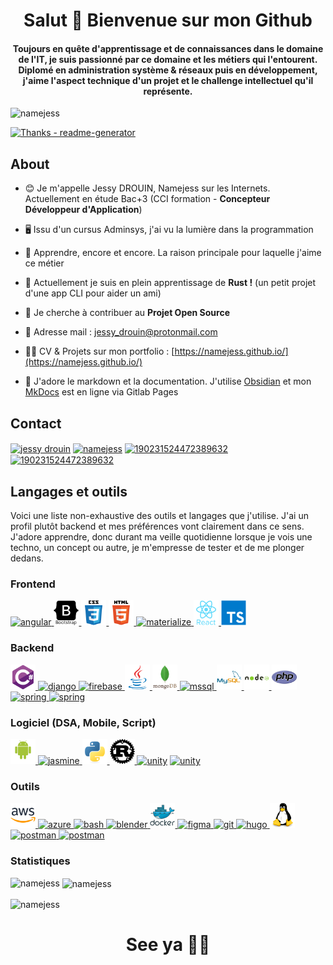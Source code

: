 <h1 align="center">Salut 👋 Bienvenue sur mon Github </h1>  
<h4 align="center">Toujours en quête d'apprentissage et de connaissances dans le domaine de l'IT, je suis passionné par ce domaine et les métiers qui l'entourent. Diplomé en administration système & réseaux puis en développement, j'aime l'aspect technique d'un projet et le challenge intellectuel qu'il représente.</h4>  

<p align="left"> <img src="https://komarev.com/ghpvc/?username=namejess&label=Profile%20views&color=0e75b6&style=flat" alt="namejess" /> </p>


[![Thanks - readme-generator](https://img.shields.io/badge/Thanks-readme--generator-2ea44f)](https://rahuldkjain.github.io/gh-profile-readme-generator/)

##  About  

- 😊 Je m'appelle Jessy DROUIN, Namejess sur les Internets. Actuellement en étude Bac+3 (CCI formation - **Concepteur Développeur d'Application**)

- 🖥️ Issu d'un cursus Adminsys, j'ai vu la lumière dans la programmation

- 🧠 Apprendre, encore et encore. La raison principale pour laquelle j'aime ce métier

- 🌱 Actuellement je suis en plein apprentissage de **Rust !**  (un petit projet d'une app CLI pour aider un ami)
  
- 🤝 Je cherche à contribuer au **Projet Open Source**  

-  📧 Adresse mail : jessy_drouin@protonmail.com
  
- 👨‍💻 CV & Projets sur mon portfolio : [https://namejess.github.io/](https://namejess.github.io/)

- 📜 J'adore le markdown et la documentation. J'utilise [Obsidian](https://obsidian.md) et mon [MkDocs](https://namejess.gitlab.io/namejess-docs/mkdocs/) est en ligne via Gitlab Pages



## Contact

<p align="left">  
<a href="https://linkedin.com/in/jessy drouin" target="blank"><img align="center" src="https://raw.githubusercontent.com/rahuldkjain/github-profile-readme-generator/master/src/images/icons/Social/linked-in-alt.svg" alt="jessy drouin" height="30" width="40" /></a>  
<a href="https://www.leetcode.com/namejess" target="blank"><img align="center" src="https://raw.githubusercontent.com/rahuldkjain/github-profile-readme-generator/master/src/images/icons/Social/leet-code.svg" alt="namejess" height="30" width="40" /></a>  
<a href="https://discord.gg/190231524472389632" target="blank"><img align="center" src="https://raw.githubusercontent.com/rahuldkjain/github-profile-readme-generator/master/src/images/icons/Social/discord.svg" alt="190231524472389632" height="30" width="40" /></a> 
<a href="https://mastodon.social/@namejess" target="blank"><img align="center" src="https://upload.wikimedia.org/wikipedia/commons/thumb/4/48/Mastodon_Logotype_%28Simple%29.svg/1200px-Mastodon_Logotype_%28Simple%29.svg.png" alt="190231524472389632" height="30" width="30" /></a> 
</p>  
  
  
##  Langages et outils 
Voici une liste non-exhaustive des outils et langages que j'utilise. J'ai un profil plutôt backend et mes préférences vont clairement dans ce sens. J'adore apprendre, donc durant ma veille quotidienne lorsque je vois une techno, un concept ou autre, je m'empresse de tester et de me plonger dedans.


### Frontend 

<a href="https://angular.io" target="_blank" rel="noreferrer"> <img src="https://angular.io/assets/images/logos/angular/angular.svg" alt="angular" width="40" height="40"/> </a><a href="https://getbootstrap.com" target="_blank" rel="noreferrer"> <img src="https://raw.githubusercontent.com/devicons/devicon/master/icons/bootstrap/bootstrap-plain-wordmark.svg" alt="bootstrap" width="40" height="40"/> </a> <a href="https://www.w3schools.com/css/" target="_blank" rel="noreferrer"> <img src="https://raw.githubusercontent.com/devicons/devicon/master/icons/css3/css3-original-wordmark.svg" alt="css3" width="40" height="40"/> </a><a href="https://www.w3.org/html/" target="_blank" rel="noreferrer"> <img src="https://raw.githubusercontent.com/devicons/devicon/master/icons/html5/html5-original-wordmark.svg" alt="html5" width="40" height="40"/> </a><a href="https://materializecss.com/" target="_blank" rel="noreferrer"> <img src="https://raw.githubusercontent.com/prplx/svg-logos/5585531d45d294869c4eaab4d7cf2e9c167710a9/svg/materialize.svg" alt="materialize" width="40" height="40"/> </a><a href="https://reactjs.org/" target="_blank" rel="noreferrer"> <img src="https://raw.githubusercontent.com/devicons/devicon/master/icons/react/react-original-wordmark.svg" alt="react" width="40" height="40"/> </a><a href="https://www.typescriptlang.org/" target="_blank" rel="noreferrer"> <img src="https://raw.githubusercontent.com/devicons/devicon/master/icons/typescript/typescript-original.svg" alt="typescript" width="40" height="40"/> </a>

### Backend

 <a href="https://www.w3schools.com/cs/" target="_blank" rel="noreferrer"> <img src="https://raw.githubusercontent.com/devicons/devicon/master/icons/csharp/csharp-original.svg" alt="csharp" width="40" height="40"/> </a><a href="https://www.djangoproject.com/" target="_blank" rel="noreferrer"> <img src="https://cdn.worldvectorlogo.com/logos/django.svg" alt="django" width="40" height="40"/> </a><a href="https://firebase.google.com/" target="_blank" rel="noreferrer"> <img src="https://www.vectorlogo.zone/logos/firebase/firebase-icon.svg" alt="firebase" width="40" height="40"/> </a><a href="https://www.java.com" target="_blank" rel="noreferrer"> <img src="https://raw.githubusercontent.com/devicons/devicon/master/icons/java/java-original.svg" alt="java" width="40" height="40"/> </a><a href="https://www.mongodb.com/" target="_blank" rel="noreferrer"> <img src="https://raw.githubusercontent.com/devicons/devicon/master/icons/mongodb/mongodb-original-wordmark.svg" alt="mongodb" width="40" height="40"/> </a><a href="https://www.microsoft.com/en-us/sql-server" target="_blank" rel="noreferrer"> <img src="https://www.svgrepo.com/show/303229/microsoft-sql-server-logo.svg" alt="mssql" width="40" height="40"/> </a><a href="https://www.mysql.com/" target="_blank" rel="noreferrer"> <img src="https://raw.githubusercontent.com/devicons/devicon/master/icons/mysql/mysql-original-wordmark.svg" alt="mysql" width="40" height="40"/> </a><a href="https://nodejs.org" target="_blank" rel="noreferrer"> <img src="https://raw.githubusercontent.com/devicons/devicon/master/icons/nodejs/nodejs-original-wordmark.svg" alt="nodejs" width="40" height="40"/> </a> <a href="https://www.php.net" target="_blank" rel="noreferrer"> <img src="https://raw.githubusercontent.com/devicons/devicon/master/icons/php/php-original.svg" alt="php" width="40" height="40"/> </a><a href="https://spring.io/" target="_blank" rel="noreferrer"> <img src="https://www.vectorlogo.zone/logos/springio/springio-icon.svg" alt="spring" width="40" height="40"/> </a> <a href="https://symfony.com/" target="_blank" rel="noreferrer"> <img src="https://symfony.com/logos/symfony_black_03.png" alt="spring" width="40" height="40"/> </a>

### Logiciel (DSA, Mobile, Script)

<a href="https://developer.android.com" target="_blank" rel="noreferrer"> <img src="https://raw.githubusercontent.com/devicons/devicon/master/icons/android/android-original-wordmark.svg" alt="android" width="40" height="40"/> </a><a href="https://jasmine.github.io/" target="_blank" rel="noreferrer"> <img src="https://www.vectorlogo.zone/logos/jasmine/jasmine-icon.svg" alt="jasmine" width="40" height="40"/> </a><a href="https://www.python.org" target="_blank" rel="noreferrer"> <img src="https://raw.githubusercontent.com/devicons/devicon/master/icons/python/python-original.svg" alt="python" width="40" height="40"/> </a><a href="https://www.rust-lang.org" target="_blank" rel="noreferrer"> <img src="https://raw.githubusercontent.com/devicons/devicon/master/icons/rust/rust-plain.svg" alt="rust" width="40" height="40"/> </a><a href="https://unity.com/" target="_blank" rel="noreferrer"> <img src="https://www.vectorlogo.zone/logos/unity3d/unity3d-icon.svg" alt="unity" width="40" height="40"/></a> <a href="https://godotengine.org/" target="_blank" rel="noreferrer"> <img src="https://upload.wikimedia.org/wikipedia/commons/thumb/6/6a/Godot_icon.svg/1024px-Godot_icon.svg.png" alt="unity" width="40" height="40"/></a>

### Outils

<a href="https://aws.amazon.com" target="_blank" rel="noreferrer"> <img src="https://raw.githubusercontent.com/devicons/devicon/master/icons/amazonwebservices/amazonwebservices-original-wordmark.svg" alt="aws" width="40" height="40"/> </a> <a href="https://azure.microsoft.com/en-in/" target="_blank" rel="noreferrer"> <img src="https://www.vectorlogo.zone/logos/microsoft_azure/microsoft_azure-icon.svg" alt="azure" width="40" height="40"/> </a><a href="https://www.gnu.org/software/bash/" target="_blank" rel="noreferrer"> <img src="https://www.vectorlogo.zone/logos/gnu_bash/gnu_bash-icon.svg" alt="bash" width="40" height="40"/> </a><a href="https://www.blender.org/" target="_blank" rel="noreferrer"> <img src="https://download.blender.org/branding/community/blender_community_badge_white.svg" alt="blender" width="40" height="40"/> </a> <a href="https://www.docker.com/" target="_blank" rel="noreferrer"> <img src="https://raw.githubusercontent.com/devicons/devicon/master/icons/docker/docker-original-wordmark.svg" alt="docker" width="40" height="40"/> </a><a href="https://www.figma.com/" target="_blank" rel="noreferrer"> <img src="https://www.vectorlogo.zone/logos/figma/figma-icon.svg" alt="figma" width="40" height="40"/> </a> <a href="https://git-scm.com/" target="_blank" rel="noreferrer"> <img src="https://www.vectorlogo.zone/logos/git-scm/git-scm-icon.svg" alt="git" width="40" height="40"/> </a><a href="https://gohugo.io/" target="_blank" rel="noreferrer"> <img src="https://api.iconify.design/logos-hugo.svg" alt="hugo" width="40" height="40"/> </a> <a href="https://www.linux.org/" target="_blank" rel="noreferrer"> <img src="https://raw.githubusercontent.com/devicons/devicon/master/icons/linux/linux-original.svg" alt="linux" width="40" height="40"/> </a><a href="https://postman.com" target="_blank" rel="noreferrer"> <img src="https://www.vectorlogo.zone/logos/getpostman/getpostman-icon.svg" alt="postman" width="40" height="40"/> </a> <a href="https://www.mkdocs.org/" target="_blank" rel="noreferrer"> <img src="https://d33wubrfki0l68.cloudfront.net/e43d6fce615884aa5a3427f0ee46d1a3b8a0c7d2/6c3a5/assets/images/tool-icons/mkdocs.png" alt="postman" width="40" height="40"/> </a>


### Statistiques

<p><img align="left" src="https://github-readme-stats.vercel.app/api/top-langs?username=namejess&show_icons=true&locale=en&layout=compact" alt="namejess" /></p>  
  
<p>&nbsp;<img align="center" src="https://github-readme-stats.vercel.app/api?username=namejess&show_icons=true&locale=en" alt="namejess" /></p>  
  
<p><img align="center" src="https://github-readme-streak-stats.herokuapp.com/?user=namejess&" alt="namejess" /></p>


<h1 align="center">See ya  🌈🌈</h1>  
